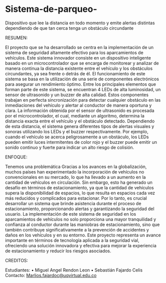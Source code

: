 # Sistema-de-parqueo-
Dispositivo que lee la distancia en todo momento y emite alertas distintas dependiendo de que tan cerca tenga un obstáculo circundante 

RESUMEN:

El proyecto que se ha desarrollado se centra en la implementación de un sistema de seguridad altamente efectivo para los aparcamientos de vehículos. Este sistema innovador consiste en un dispositivo inteligente basado en un microcontrolador que se encarga de monitorear y analizar de manera continua la distancia existente entre el vehículo y los obstáculos circundantes, ya sea frente o detrás de él.
El funcionamiento de este sistema se basa en la utilización de una serie de componentes electrónicos para asegurar un rendimiento óptimo. Entre los principales elementos que forman parte de este sistema, se encuentran 4 LEDs de alta luminosidad, un sensor de ultrasonido y un buzzer de alta calidad. Estos componentes trabajan en perfecta sincronización para detectar cualquier obstáculo en las inmediaciones del vehículo y alertar al conductor de manera oportuna y clara.
La información obtenida por el sensor de ultrasonido es procesada por el microcontrolador, el cual, mediante un algoritmo, determina la distancia exacta entre el vehículo y el obstáculo detectado. Dependiendo de esta distancia, el sistema genera diferentes tipos de alertas visuales y sonoras utilizando los LEDs y el buzzer respectivamente. Por ejemplo, cuando el vehículo se acerca peligrosamente a un obstáculo, los LEDs pueden emitir luces intermitentes de color rojo y el buzzer puede emitir un sonido continuo y fuerte para indicar un alto riesgo de colisión.

ENFOQUE:

Tenemos una problemática Gracias a los avances en la globalización, muchos países han experimentado la incorporación de vehículos no convencionales en su mercado, lo que ha llevado a un aumento en la cantidad de vehículos en circulación. Sin embargo, esto ha generado un desafío en términos de estacionamiento, ya que la cantidad de vehículos supera la disponibilidad de espacios, lo que resulta en espacios cada vez más reducidos y complicados para estacionar.
Por lo tanto, es crucial desarrollar un sistema que brinde asistencia durante el proceso de estacionamiento, proporcionando alertas y garantizando la seguridad del usuario.
La implementación de este sistema de seguridad en los aparcamientos de vehículos no solo proporciona una mayor tranquilidad y confianza al conductor durante las maniobras de estacionamiento, sino que también contribuye significativamente a la prevención de accidentes y daños en los vehículos y en su entorno. Este proyecto representa un avance importante en términos de tecnología aplicada a la seguridad vial, ofreciendo una solución innovadora y efectiva para mejorar la experiencia de estacionamiento y reducir los riesgos asociados.

CREDITOS:

Estudiantes: 
• Miguel Angel Rendon Leon
• Sebastián Fajardo Celis
Contacto: Marlios.fajardoc@uqvirtual.edu.co
   
